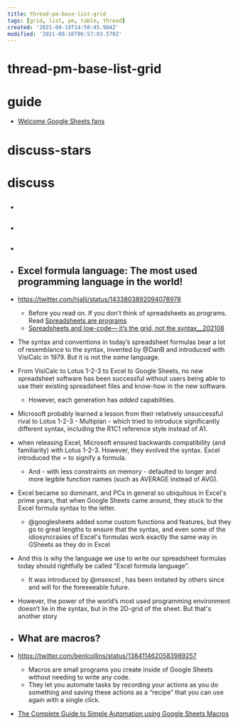 ```yaml
---
title: thread-pm-base-list-grid
tags: [grid, list, pm, table, thread]
created: '2021-04-19T14:50:45.904Z'
modified: '2021-08-16T06:57:03.570Z'
---
```


# thread-pm-base-list-grid

# guide

- [Welcome Google Sheets fans](https://www.benlcollins.com/)
# discuss-stars

# discuss
- ## 

- ## 

- ## 

- ## Excel formula language: The most used programming language in the world! 
- https://twitter.com/hjalli/status/1433803892094078978
  - Before you read on. If you don’t think of spreadsheets as programs. Read [Spreadsheets are programs](https://medium.grid.is/spreadsheets-are-programs-d3a6b0bd214)
  - [Spreadsheets and low-code— it’s the grid, not the syntax__202108](https://medium.grid.is/spreadsheets-and-low-code-its-the-grid-not-the-syntax-cf06935c0983)
- The syntax and conventions in today’s spreadsheet formulas bear a lot of resemblance to the syntax, invented by @DanB and introduced with VisiCalc in 1979. But it is not the *same* language.
- From VisiCalc to Lotus 1-2-3 to Excel to Google Sheets, no new spreadsheet software has been successful without users being able to use their existing spreadsheet files and know-how in the new software.
  - However, each generation has *added* capabilities.
- Microsoft probably learned a lesson from their relatively unsuccessful rival to Lotus 1-2-3 - Multiplan - which tried to introduce significantly different syntax, including the R1C1 reference style instead of A1.
- when releasing Excel, Microsoft ensured backwards compatibility (and familiarity) with Lotus 1-2-3. However, they evolved the syntax. Excel introduced the = to signify a formula.
  - And - with less constraints on memory - defaulted to longer and more legible function names (such as AVERAGE instead of AVG).
- Excel became so dominant, and PCs in general so ubiquitous in Excel's prime years, that when Google Sheets came around, they stuck to the Excel formula syntax to the letter.
  - @googlesheets added some custom functions and features, but they go to great lengths to ensure that the syntax, and even some of the idiosyncrasies of Excel's formulas work exactly the same way in GSheets as they do in Excel
- And this is why the language we use to write our spreadsheet formulas today should rightfully be called "Excel formula language". 
  - It was introduced by @msexcel , has been imitated by others since and will for the foreseeable future.
- However, the power of the world’s most used programming environment doesn’t lie in the syntax, but in the 2D-grid of the sheet. But that's another story

- ## What are macros?
- https://twitter.com/benlcollins/status/1384114620583989257
  - Macros are small programs you create inside of Google Sheets without needing to write any code.
  - They let you automate tasks by recording your actions as you do something and saving these actions as a “recipe” that you can use again with a single click.
- [The Complete Guide to Simple Automation using Google Sheets Macros](https://www.benlcollins.com/spreadsheets/google-sheets-macros/)
